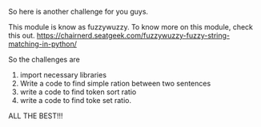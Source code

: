 So here is another challenge for you guys.

This module is know as fuzzywuzzy.
To know more on this module, check this out.
https://chairnerd.seatgeek.com/fuzzywuzzy-fuzzy-string-matching-in-python/

So the challenges are 
1. import necessary libraries
2. Write a code to find simple ration between two sentences
3. write a code to find token sort ratio
4. write a code to find toke set ratio.

ALL THE BEST!!!

